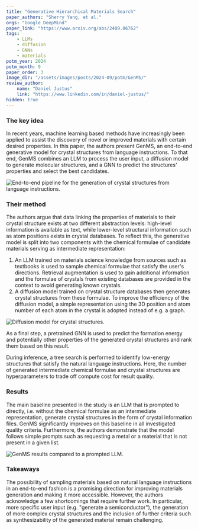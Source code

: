 ```yaml
---
title: "Generative Hierarchical Materials Search"
paper_authors: "Sherry Yang, et al."
orgs: "Google DeepMind"
paper_link: "https://www.arxiv.org/abs/2409.06762"
tags:
    - LLMs
    - diffusion
    - GNNs
    - materials
potm_year: 2024
potm_month: 9
paper_order: 3
image_dir: "/assets/images/posts/2024-09/potm/GenMS/"
review_author:
    name: "Daniel Justus"
    link: "https://www.linkedin.com/in/daniel-justus/"
hidden: true
---
```


### The key idea

In recent years, machine learning based methods have increasingly been applied to assist the discovery of novel or improved materials with certain desired properties. In this paper, the authors present GenMS, an end-to-end generative model for crystal structures from language instructions. To that end, GenMS combines an LLM to process the user input, a diffusion model to generate molecular structures, and a GNN to predict the structures' properties and select the best candidates.

<img class="constrained_img_large" src="{{ page.image_dir | append: 'GenMS-pipeline.png' | relative_url }}" alt="End-to-end pipeline for the generation of crystal structures from language instructions.">

### Their method

The authors argue that data linking the properties of materials to their crystal structure exists at two different abstraction levels: high-level information is available as text, while lower-level structural information such as atom positions exists in crystal databases. To reflect this, the generative model is split into two components with the chemical formulae of candidate materials serving as intermediate representation:

1. An LLM trained on materials science knowledge from sources such as textbooks is used to sample chemical formulae that satisfy the user's directions. Retrieval augmentation is used to gain additional information and the formulae of crystals from existing databases are provided in the context to avoid generating known crystals.
2. A diffusion model trained on crystal structure databases then generates crystal structures from these formulae. To improve the efficiency of the diffusion model, a simple representation using the 3D position and atom number of each atom in the crystal is adopted instead of e.g. a graph.

<img class="constrained_img_large" src="{{ page.image_dir | append: 'GenMS-diffusion.png' | relative_url }}" alt="Diffusion model for crystal structures.">

As a final step, a pretrained GNN is used to predict the formation energy and potentially other properties of the generated crystal structures and rank them based on this result.

During inference, a tree search is performed to identify low-energy structures that satisfy the natural language instructions. Here, the number of generated intermediate chemical formulae and crystal structures are hyperparameters to trade off compute cost for result quality.

### Results

The main baseline presented in the study is an LLM that is prompted to directly, i.e. without the chemical formulae as an intermediate representation, generate crystal structures in the form of crystal information files. GenMS significantly improves on this baseline in all investigated quality criteria.
Furthermore, the authors demonstrate that the model follows simple prompts such as requesting a metal or a material that is not present in a given list.

<img class="constrained_img_large" src="{{ page.image_dir | append: 'GenMS-results.png' | relative_url }}" alt="GenMS results compared to a prompted LLM.">

### Takeaways

The possibility of sampling materials based on natural language instructions in an end-to-end fashion is a promising direction for improving materials generation and making it more accessible. However, the authors acknowledge a few shortcomings that require further work. In particular, more specific user input (e.g. "generate a semiconductor"), the generation of more complex crystal structures and the inclusion of further criteria such as synthesizability of the generated material remain challenging.

